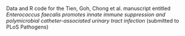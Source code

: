 Data and R code for the Tien, Goh, Chong et al. manuscript entitled *Enterococcus faecalis promotes innate immune suppression and polymicrobial catheter-associated urinary tract infection* (submitted to PLoS Pathogens)
